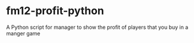 # fm12-profit-python
A Python script for manager to show the profit of players that you buy in a manger game
